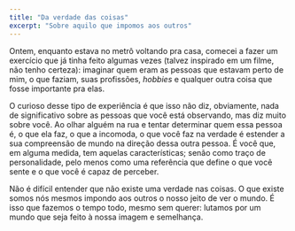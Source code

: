 ```yaml
---
title: "Da verdade das coisas"
excerpt: "Sobre aquilo que impomos aos outros"
---
```


Ontem, enquanto estava no metrô voltando pra casa, comecei a fazer um exercício que já tinha feito algumas vezes (talvez inspirado em um filme, não tenho certeza): imaginar quem eram as pessoas que estavam perto de mim, o que faziam, suas profissões, *hobbies* e qualquer outra coisa que fosse importante pra elas.

O curioso desse tipo de experiência é que isso não diz, obviamente, nada de significativo sobre as pessoas que você está observando, mas diz muito sobre você. Ao olhar alguém na rua e tentar determinar quem essa pessoa é, o que ela faz, o que a incomoda, o que você faz na verdade é estender a sua compreensão de mundo na direção dessa outra pessoa. É você que, em alguma medida, tem aquelas características; senão como traço de personalidade, pelo menos como uma referência que define o que você sente e o que você é capaz de perceber.

Não é difícil entender que não existe uma verdade nas coisas. O que existe somos nós mesmos impondo aos outros o nosso jeito de ver o mundo. É isso que fazemos o tempo todo, mesmo sem querer: lutamos por um mundo que seja feito à nossa imagem e semelhança.
